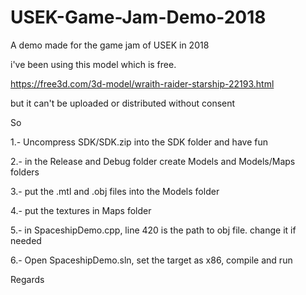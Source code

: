 # USEK-Game-Jam-Demo-2018 
A demo made for the game jam of USEK in 2018

i've been using this model which is free.

https://free3d.com/3d-model/wraith-raider-starship-22193.html

but it can't be uploaded or distributed without consent

So

1.- Uncompress SDK/SDK.zip into the SDK folder and have fun

2.- in the Release and Debug folder create Models and Models/Maps folders

3.- put the .mtl and .obj files into the Models folder

4.- put the textures in Maps folder

5.- in SpaceshipDemo.cpp, line 420 is the path to obj file. change it if needed

6.- Open SpaceshipDemo.sln, set the target as x86, compile and run

Regards
